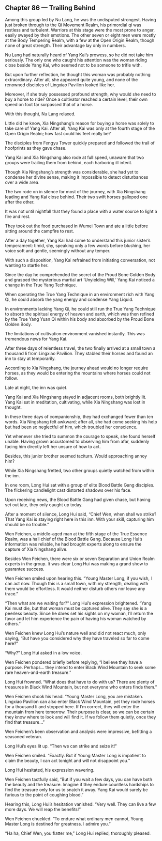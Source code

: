 ## Chapter 86 — Trailing Behind

Among this group led by Nu Lang, he was the undisputed strongest. Having just broken through to the Qi Movement Realm, his primordial qi was restless and turbulent. Warriors at this stage were the most prone to anger, easily swayed by their emotions. The other seven or eight men were mostly at the Body Tempering Realm, with a few at the Open Origin Realm, though none of great strength. Their advantage lay only in numbers.

Nu Lang had naturally heard of Yang Kai’s prowess, so he did not take him seriously. The only one who caught his attention was the woman riding close beside Yang Kai, who seemed not to be someone to trifle with.

But upon further reflection, he thought this woman was probably nothing extraordinary. After all, she appeared quite young, and none of the renowned disciples of Lingxiao Pavilion looked like her.

Moreover, if she truly possessed profound strength, why would she need to buy a horse to ride? Once a cultivator reached a certain level, their own speed on foot far surpassed that of a horse.

With this thought, Nu Lang relaxed.

Little did he know, Xia Ningshang’s reason for buying a horse was solely to take care of Yang Kai. After all, Yang Kai was only at the fourth stage of the Open Origin Realm; how fast could his feet really be?

The disciples from Fengyu Tower quickly prepared and followed the trail of hoofprints as they gave chase.

Yang Kai and Xia Ningshang also rode at full speed, unaware that two groups were trailing them from behind, each harboring ill intent.

Though Xia Ningshang’s strength was considerable, she had yet to condense her divine sense, making it impossible to detect disturbances over a wide area.

The two rode on in silence for most of the journey, with Xia Ningshang leading and Yang Kai close behind. Their two swift horses galloped one after the other.

It was not until nightfall that they found a place with a water source to light a fire and rest.

They took out the food purchased in Wumei Town and ate a little before sitting around the campfire to rest.

After a day together, Yang Kai had come to understand this junior sister’s temperament: timid, shy, speaking only a few words before blushing, her voice soft and gentle, seemingly without any temper.

With such a disposition, Yang Kai refrained from initiating conversation, not wanting to startle her.

Since the day he comprehended the secret of the Proud Bone Golden Body and grasped the mysterious martial art ‘Unyielding Will,’ Yang Kai noticed a change in the True Yang Technique.

When operating the True Yang Technique in an environment rich with Yang Qi, he could absorb the yang energy and condense Yang Liquid.

In environments lacking Yang Qi, he could still run the True Yang Technique to absorb the spiritual energy of heaven and earth, which was then refined by the True Yang Yuan Qi within his body and absorbed by the Proud Bone Golden Body.

The limitations of cultivation environment vanished instantly. This was tremendous news for Yang Kai.

After three days of relentless travel, the two finally arrived at a small town a thousand li from Lingxiao Pavilion. They stabled their horses and found an inn to stay at temporarily.

According to Xia Ningshang, the journey ahead would no longer require horses, as they would be entering the mountains where horses could not follow.

Late at night, the inn was quiet.

Yang Kai and Xia Ningshang stayed in adjacent rooms, both brightly lit. Yang Kai sat in meditation, cultivating, while Xia Ningshang was lost in thought.

In these three days of companionship, they had exchanged fewer than ten words. Xia Ningshang felt awkward; after all, she had come seeking his help but had been so neglectful of him, which troubled her conscience.

Yet whenever she tried to summon the courage to speak, she found herself unable. Having grown accustomed to observing him from afar, suddenly facing him directly left her unsure of how to act.

Besides, this junior brother seemed taciturn. Would approaching annoy him?

While Xia Ningshang fretted, two other groups quietly watched from within the inn.

In one room, Long Hui sat with a group of elite Blood Battle Gang disciples. The flickering candlelight cast distorted shadows over his face.

Upon receiving news, the Blood Battle Gang had given chase, but having set out late, they only caught up today.

After a moment of silence, Long Hui said, “Chief Wen, when shall we strike? That Yang Kai is staying right here in this inn. With your skill, capturing him should be no trouble.”

Wen Feichen, a middle-aged man at the fifth stage of the True Essence Realm, was a hall chief of the Blood Battle Gang. Because Long Hui’s information was reliable, he had brought experts along to ensure the capture of Xia Ningshang alive.

Besides Wen Feichen, there were six or seven Separation and Union Realm experts in the group. It was clear Long Hui was making a grand show to guarantee success.

Wen Feichen smiled upon hearing this. “Young Master Long, if you wish, I can act now. Though this is a small town, with my strength, dealing with them would be effortless. It would neither disturb others nor leave any trace.”

“Then what are we waiting for?” Long Hui’s expression brightened. “Yang Kai must die, but that woman must be captured alive. They say she is a peerless beauty. Since he dares set his sights on my woman, I’ll return the favor and let him experience the pain of having his woman watched by others.”

Wen Feichen knew Long Hui’s nature well and did not react much, only saying, “But have you considered why they have traveled so far to come here?”

“Why?” Long Hui asked in a low voice.

Wen Feichen pondered briefly before replying, “I believe they have a purpose. Perhaps... they intend to enter Black Wind Mountain to seek some rare heaven-and-earth treasure.”

Long Hui frowned. “What does that have to do with us? There are plenty of treasures in Black Wind Mountain, but not everyone who enters finds them.”

Wen Feichen shook his head. “Young Master Long, you are mistaken. Lingxiao Pavilion can also enter Black Wind Mountain, yet they rode horses for a thousand li and stopped here. If I’m correct, they will enter the mountain from here tomorrow. Their purpose is clear, so we can be certain they know where to look and will find it. If we follow them quietly, once they find that treasure...”

Wen Feichen’s keen observation and analysis were impressive, befitting a seasoned veteran.

Long Hui’s eyes lit up. “Then we can strike and seize it!”

Wen Feichen smiled. “Exactly. But if Young Master Long is impatient to claim the beauty, I can act tonight and will not disappoint you.”

Long Hui hesitated, his expression wavering.

Wen Feichen tactfully said, “But if you wait a few days, you can have both the beauty and the treasure. Imagine if they endure countless hardships to find the treasure only for us to snatch it away. Yang Kai would surely be furious to the point of coughing blood.”

Hearing this, Long Hui’s hesitation vanished. “Very well. They can live a few more days. We will reap the benefits!”

Wen Feichen chuckled. “To endure what ordinary men cannot, Young Master Long is destined for greatness. I admire you.”

“Ha ha, Chief Wen, you flatter me,” Long Hui replied, thoroughly pleased.